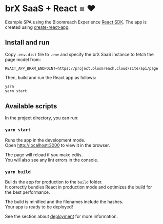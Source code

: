 # brX SaaS + React = ♥️

Example SPA using the Bloomreach Experience [React SDK](https://www.npmjs.com/package/@bloomreach/react-sdk).
The app is created using [create-react-app](https://github.com/facebook/create-react-app).

## Install and run

Copy `.env.dist` file to `.env` and specify the brX SaaS instance to fetch the page model from:
```
REACT_APP_BRXM_ENDPOINT=https://project.bloomreach.cloud/site/api/page
```

Then, build and run the React app as follows:

```bash
yarn
yarn start
```

## Available scripts

In the project directory, you can run:

### `yarn start`

Runs the app in the development mode.<br>
Open <http://localhost:3000> to view it in the browser.

The page will reload if you make edits.<br>
You will also see any lint errors in the console.

### `yarn build`

Builds the app for production to the `build` folder.<br>
It correctly bundles React in production mode and optimizes the build for the best performance.

The build is minified and the filenames include the hashes.<br>
Your app is ready to be deployed!

See the section about [deployment](https://facebook.github.io/create-react-app/docs/deployment) for more information.
